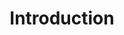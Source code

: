 ---
title: "Introduction"
teaching: 0
exercises: 0
questions:
- "Key question"
objectives:
- "First objective."
keypoints:
- "First key point."
---